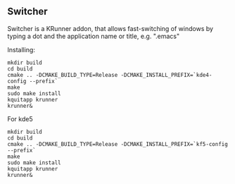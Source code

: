 Switcher 
----------------------

Switcher is a KRunner addon, that allows fast-switching of windows by typing a dot and the application name or title, e.g. ".emacs"

Installing:
```
mkdir build
cd build
cmake .. -DCMAKE_BUILD_TYPE=Release -DCMAKE_INSTALL_PREFIX=`kde4-config --prefix`
make
sudo make install
kquitapp krunner
krunner&
```

For kde5
```
mkdir build
cd build
cmake .. -DCMAKE_BUILD_TYPE=Release -DCMAKE_INSTALL_PREFIX=`kf5-config --prefix`
make
sudo make install
kquitapp krunner
krunner&
```
